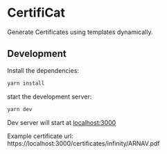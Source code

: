 # CertifiCat
Generate Certificates using templates dynamically.

## Development
Install the dependencies:
```bash
yarn install
```

start the development server:
```bash
yarn dev
```

Dev server will start at [localhost:3000](http://localhost:3000)

Example certificate url: https://localhost:3000/certificates/infinity/ARNAV.pdf